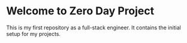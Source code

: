 # Welcome to Zero Day Project

This is my first repository as a full-stack engineer. It contains the initial setup for my projects.